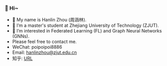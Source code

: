 ### 👋 Hi~
- 🔭 My name is Hanlin Zhou (周涵林).
- 🌱 I’m a master's student at Zhejiang University of Technology (ZJUT). 
- 👯 I’m interested in Federated Learning (FL) and Graph Neural Networks (GNNs).
- Please feel free to contact me.
- WeChat: poipoipoi8886
- Email: hanlinzhou@zjut.edu.cn
- 知乎: [URL](https://www.zhihu.com/people/12333-57)
